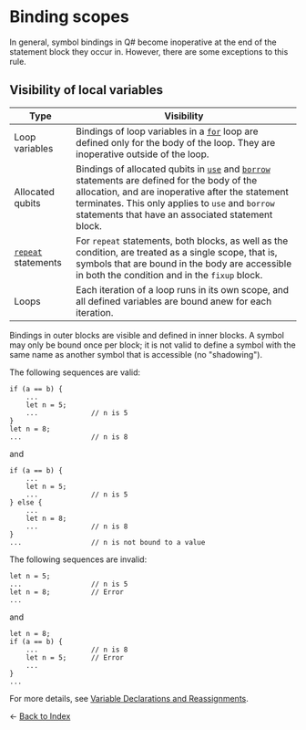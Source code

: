 # Binding scopes

In general, symbol bindings in Q# become inoperative at the end of the statement block they occur in. However, there are some exceptions to this rule.

## Visibility of local variables


| Type | Visibility |
|------|-----|
| Loop variables |Bindings of loop variables in a [`for`](https://github.com/microsoft/qsharp-language/blob/main/Specifications/Language/2_Statements/Iterations.md#iterations) loop are defined only for the body of the loop. They are inoperative outside of the loop. |
| Allocated qubits |Bindings of allocated qubits in [`use`](https://github.com/microsoft/qsharp-language/blob/main/Specifications/Language/2_Statements/QuantumMemoryManagement.md#quantum-memory-management) and [`borrow`](https://github.com/microsoft/qsharp-language/blob/main/Specifications/Language/2_Statements/QuantumMemoryManagement.md#quantum-memory-management) statements are defined for the body of the allocation, and are inoperative after the statement terminates. This only applies to `use` and `borrow` statements that have an associated statement block.|
| [`repeat`](https://github.com/microsoft/qsharp-language/blob/main/Specifications/Language/2_Statements/ConditionalLoops.md#conditional-loops) statements |For `repeat` statements, both blocks, as well as the condition, are treated as a single scope, that is, symbols that are bound in the body are accessible in both the condition and in the `fixup` block. |
| Loops |Each iteration of a loop runs in its own scope, and all defined variables are bound anew for each iteration. |

Bindings in outer blocks are visible and defined in inner blocks.
A symbol may only be bound once per block; it is not valid to define a symbol with the same name as another symbol that is accessible (no "shadowing").

The following sequences are valid:

```qsharp
if (a == b) {
    ...
    let n = 5;
    ...             // n is 5
}
let n = 8;
...                 // n is 8
```

and

```qsharp
if (a == b) {
    ...
    let n = 5;
    ...             // n is 5
} else {
    ...
    let n = 8;
    ...             // n is 8
}
...                 // n is not bound to a value
```

The following sequences are invalid:

```qsharp
let n = 5;
...                 // n is 5
let n = 8;          // Error
...
```

and

```qsharp
let n = 8;
if (a == b) {
    ...             // n is 8
    let n = 5;      // Error
    ...
}
...
```

For more details, see [Variable Declarations and Reassignments](https://github.com/microsoft/qsharp-language/blob/main/Specifications/Language/2_Statements/VariableDeclarationsAndReassignments.md#variable-declarations-and-reassignments). 

← [Back to Index](https://github.com/microsoft/qsharp-language/tree/main/Specifications/Language#index)